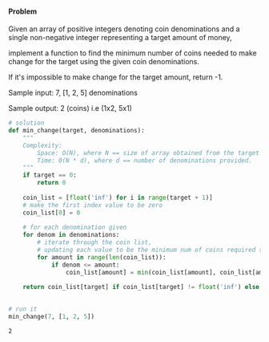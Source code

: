 ####  Problem
Given an array of positive integers denoting coin denominations and a single non-negative integer representing a target amount of money, 

implement a function to find the minimum number of coins needed to make change for the target using the given coin denominations.

If it's impossible to make change for the target amount, return -1.

Sample input: 7,  [1, 2, 5] denominations

Sample output: 2 (coins) i.e (1x2, 5x1)


```python
# solution
def min_change(target, denominations):
    """
    Complexity:
        Space: O(N), where N == size of array obtained from the target
        Time: 0(N * d), where d == number of denominations provided.
    """
    if target == 0:
        return 0
    
    coin_list = [float('inf') for i in range(target + 1)]
    # make the first index value to be zero
    coin_list[0] = 0
    
    # for each denomination given
    for denom in denominations:
        # iterate through the coin list, 
        # updating each value to be the minimum num of coins required to make change for the respective index
        for amount in range(len(coin_list)):
            if denom <= amount:
                coin_list[amount] = min(coin_list[amount], coin_list[amount - denom] + 1)
    
    return coin_list[target] if coin_list[target] != float('inf') else -1
            
```


```python
# run it
min_change(7, [1, 2, 5])
```




    2




```python

```
